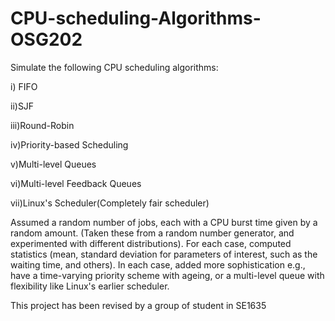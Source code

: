 # CPU-scheduling-Algorithms-OSG202
Simulate the following CPU scheduling algorithms:

i) FIFO

ii)SJF

iii)Round-Robin

iv)Priority-based Scheduling

v)Multi-level Queues

vi)Multi-level Feedback Queues

vii)Linux's Scheduler(Completely fair scheduler)


Assumed a random number of jobs, each with a CPU burst time given by a random amount. (Taken these from a random number generator, and experimented with different distributions).
For each case, computed statistics (mean, standard deviation for parameters of interest, such as the waiting time, and others). In each case, added more sophistication e.g., have a time-varying priority scheme with ageing, or a multi-level queue with flexibility like Linux's earlier scheduler.

This project has been revised by a group of student in SE1635
